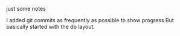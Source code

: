 just some notes

I added git commits as frequently as possible to show progress
But basically started with the db layout.
